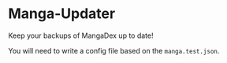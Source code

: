 # Manga-Updater

Keep your backups of MangaDex up to date!

You will need to write a config file based on the `manga.test.json`.
